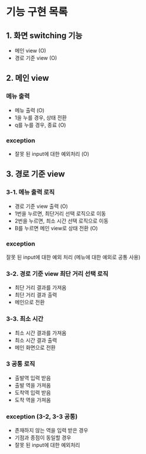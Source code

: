 # 기능 구현 목록
## 1. 화면 switching 기능
- 메인 view (O)
- 경로 기준 view (O)

## 2. 메인 view
### 메뉴 출력
- 메뉴 출력 (O)
- 1을 누를 경우, 상태 전환
- q를 누를 경우, 종료 (O)

### exception
- 잘못 된 input에 대한 예외처리 (O)

## 3. 경로 기준 view
### 3-1. 메뉴 출력 로직
- 경로 기준 view 출력 (O)
- 1번을 누르면, 최단거리 선택 로직으로 이동
- 2번을 누르면, 최소 시간 선택 로직으로 이동
- B를 누르면 메인 view로 상태 전환 (O)

### exception
잘못 된 input에 대한 예외 처리 (메뉴에 대한 예외로 공통 사용)

### 3-2. 경로 기준 view 최단 거리 선택 로직
- 최단 거리 결과를 가져옴
- 최단 거리 결과 출력
- 메인으로 전환

### 3-3. 최소 시간
- 최소 시간 결과를 가져옴
- 최소 시간 결과 출력
- 메인 화면으로 전환

### 3 공통 로직
- 출발역 입력 받음
- 출발 역을 가져옴
- 도착역 입력 받음
- 도착 역을 가져옴

### exception (3-2, 3-3 공통)
- 존재하지 않는 역을 입력 받은 경우
- 기점과 종점이 동일할 경우
- 잘못 된 input에 대한 예외처리